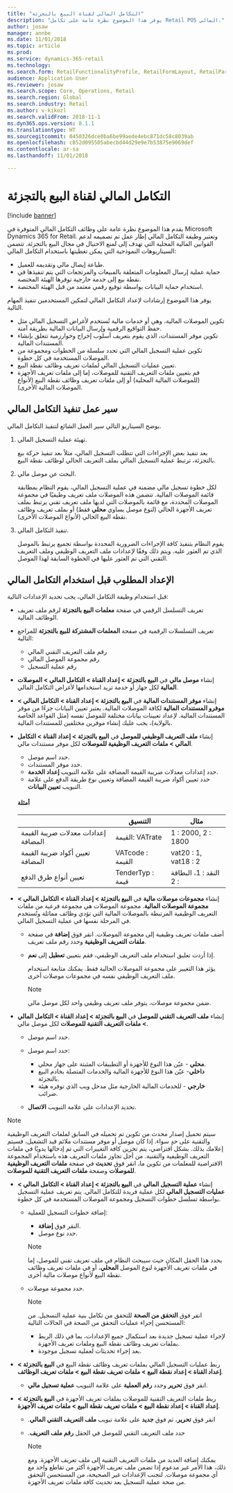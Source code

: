 ```yaml
---
title: "التكامل المالي لقناة البيع بالتجزئة"
description: "يوفر هذا الموضوع نظرة عامة على تكامل Retail POS المالي."
author: josaw
manager: annbe
ms.date: 11/01/2018
ms.topic: article
ms.prod: 
ms.service: dynamics-365-retail
ms.technology: 
ms.search.form: RetailFunctionalityProfile, RetailFormLayout, RetailParameters
audience: Application User
ms.reviewer: josaw
ms.search.scope: Core, Operations, Retail
ms.search.region: Global
ms.search.industry: Retail
ms.author: v-kikozl
ms.search.validFrom: 2018-11-1
ms.dyn365.ops.version: 8.1.1
ms.translationtype: HT
ms.sourcegitcommit: 0450326dce0ba6be99aede4ebc871dc58c8039ab
ms.openlocfilehash: c852d095505abecbd44d29e9e7b53875e9069def
ms.contentlocale: ar-sa
ms.lasthandoff: 11/01/2018

---
```

# <a name="fiscal-integration-for-retail-channel"></a>التكامل المالي لقناة البيع بالتجزئة

[!include [banner](../includes/banner.md)]

يقدم هذا الموضوع نظرة عامة على وظائف التكامل المالي المتوفرة في Microsoft Dynamics 365 for Retail. وتعتبر وظيفة التكامل المالي إطار عمل تم تصميمه لدعم القوانين المالية المحلية التي تهدف إلى لمنع الاحتيال في مجال البيع بالتجزئة. تتضمن السيناريوهات النموذجية التي يمكن تغطيتها باستخدام التكامل المالي:

- طباعة إيصال مالي وتقديمه للعميل.
- حماية عملية إرسال المعلومات المتعلقة بالمبيعات والمرتجعات التي يتم تنفيذها في نقطة بيع إلى خدمة خارجية توفرها الهيئة المختصة.
- استخدام حماية البيانات بواسطة توقيع رقمي معتمد من قبل الهيئة المختصة.

يوفر هذا الموضوع إرشادات لإعداد التكامل المالي لتمكين المستخدمين تنفيذ المهام التالية. 

- تكوين الموصلات المالية‬، وهي أو خدمات مالية تُستخدم لأغراض التسجيل المالي مثل حفظ التواقيع الرقمية وإرسال البيانات المالية بطريقة آمنة.
- تكوين موفر المستندات، الذي يقوم بتعريف أسلوب إخراج وخوارزمية تتعلق بإنشاء المستندات المالية.
- تكوين عملية التسجيل المالي التي تحدد سلسلة من الخطوات ومجموعة من الموصلات المستخدمة في كل خطوة.
- تعيين عمليات التسجيل المالي لملفات تعريف وظائف نقطة البيع.
- قم بتعيين ملفات التعريف التقنية للموصلات‬، إما إلى ملفات تعريف الأجهزة (للموصلات المالية المحلية) أو إلى ملفات تعريف وظائف نقطة البيع (لأنواع الموصلات المالية الأخرى).

## <a name="fiscal-integration-execution-flow"></a>سير عمل تنفيذ التكامل المالي
يوضح السيناريو التالي سير العمل الشائع لتنفيذ التكامل المالي.

1. تهيئة عملية التسجيل المالي.
  
   بعد تنفيذ بعض الإجراءات التي تتطلب التسجيل المالي، مثلاً بعد تنفيذ حركة بيع بالتجزئة، ترتبط عملية التسجيل المالي بملف التعريف الحالي لوظائف نقطة البيع‬.

1. البحث عن موصل مالي.
   
   لكل خطوة تسجيل مالي مضمنة في عملية التسجيل المالي، يقوم النظام بمطابقة قائمة الموصلات المالية. تتضمن هذه الموصلات ملف تعريف وظيفيًا في مجموعة الموصلات المحددة، مع قائمة بالموصلات التي لديها ملف تعريف تقني يرتبط بملف تعريف الأجهزة الحالي (لنوع موصل يساوي **محلي** فقط) أو بملف تعريف وظائف نقطة البيع‬ الحالي (لأنواع الموصلات الأخرى).
   
1. تنفيذ التكامل المالي.

   يقوم النظام بتنفيذ كافة الإجراءات الضرورية المحددة بواسطة تجميع يرتبط بالموصل الذي تم العثور عليه. ويتم ذلك وفقًا لإعدادات ملف التعريف الوظيفي وملف التعريف التقني التي تم العثور عليها في الخطوة السابقة لهذا الموصل.

## <a name="setup-needed-before-using-fiscal-integration"></a>الإعداد المطلوب قبل استخدام التكامل المالي
قبل استخدام وظيفة التكامل المالي، يجب تحديد الإعدادات التالية:

- تعريف التسلسل الرقمي في صفحة **معلمات البيع بالتجزئة‬** لرقم ملف تعريف الوظائف المالية.
  
- تعريف التسلسلات الرقمية في صفحة **المعلمات المشتركة للبيع بالتجزئة‬** للمراجع التالية:
  
  - رقم ملف التعريف التقني المالي
  - رقم مجموعة الموصل المالي
  - رقم عملية التسجيل

- إنشاء **موصل مالي** في **البيع بالتجزئة > إعداد القناة > التكامل المالي > الموصلات المالية** لكل جهاز أو خدمة تريد استخدامها لأغراض التكامل المالي.

-  إنشاء **موفر المستندات المالية** في **البيع بالتجزئة > إعداد القناة > التكامل المالي > موفرو المستندات المالية‬** لكافة الموصلات المالية. يعتبر تعيين البيانات جزءًا من موفر المستندات المالية. لإعداد تعيينات بيانات مختلفة للموصل نفسه (مثل القواعد الخاصة بالولاية)، يجب عليك إنشاء موفرين مختلفين للمستندات المالية.

- إنشاء **ملف التعريف الوظيفي للموصل‬** في **البيع بالتجزئة > إعداد القناة > التكامل المالي > ملفات التعريف الوظيفية للموصلات‬** لكل موفر مستندات مالي.
  - حدد اسم موصل.
  - حدد موفر المستندات.
  - حدد إعدادات معدلات ضريبة القيمة المضافة على علامة التبويب **إعداد الخدمة**.
  - حدد تعيين أكواد ضريبة القيمة المضافة وتعيين نوع طريقة الدفع على علامة التبويب **تعيين البيانات**.

  #### <a name="examples"></a>أمثلة 

  |  | التنسيق | مثال | 
  |--------|--------|--------|
  | إعدادات معدلات ضريبة القيمة المضافة | القيمة: VATrate | 1 : 2000, 2 : 1800 |
  | تعيين أكواد ضريبة القيمة المضافة | VATcode : القيمة | vat20 : 1, vat18 : 2 |
  | تعيين أنواع طرق الدفع | TenderTyp : قيمة | النقد : 1، البطاقة : 2 |

- إنشاء **مجموعات موصلات مالية** في **البيع بالتجزئة > إعداد القناة > التكامل المالي > مجموعة الموصلات المالية**. مجموعة الموصلات هي مجموعة فرعية من ملفات التعريف الوظيفية المرتبطة بالموصلات المالية التي تؤدي وظائف مماثلة وتُستخدم في المرحلة نفسها في عملية التسجيل المالي.

   - أضف ملفات تعريف وظيفية إلى مجموعة الموصلات. انقر فوق **إضافة** في صفحة **ملفات التعريف الوظيفية** وحدد رقم ملف تعريف.
   - إذا أردت تعليق استخدام ملف التعريف الوظيفي، فقم بتعيين **تعطيل** إلى **نعم**. 
   
     يؤثر هذا التغيير على مجموعة الموصلات الحالية فقط. يمكنك متابعة استخدام ملف التعريف الوظيفي نفسه في مجموعات موصلات أخرى.

     >[!NOTE]
     > ضمن مجموعة موصلات، يتوفر ملف تعريف وظيفي واحد لكل موصل مالي.

- إنشاء **ملف التعريف التقني للموصل‬** في **البيع بالتجزئة > إعداد القناة > التكامل المالي > ملفات التعريف التقنية للموصلات‬** لكل موصل مالي.
  - حدد اسم موصل.
  - حدد اسم موصل: 
      - **محلي** - عيّن هذا النوع للأجهزة أو التطبيقات المثبتة على جهاز محلي.
      - **داخلي**- عيّن هذا النوع للأجهزة المالية والخدمات المتصلة بخادم البيع بالتجزئة.
      - **خارجي** - للخدمات المالية الخارجية مثل مدخل ويب الذي توفره هيئة ضرائب.
    
  - تحديد الإعدادات على علامة التبويب **الاتصال**.

      
 >[!NOTE]
 > سيتم تحميل إصدار محدث من تكوين تم تحميله في السابق لملفات التعريف الوظيفية والتقنية على حدٍ سواء. إذا كان موصل أو موفر مستندات ملائم قيد التشغيل، فسيتم إعلامك بذلك. بشكل افتراضي، يتم تخزين كافة التغييرات التي تم إدخالها يدويًا في ملفات التعريف الوظيفية والتقنية. من أجل تجاوز ملفات التعريف هذه باستخدام المجموعة الافتراضية للمعلمات من تكوين ما، انقر فوق **تحديث** في صفحة **ملفات التعريف الوظيفية للموصلات‬** وصفحة **ملفات التعريف التقنية للموصلات‬**.
 
- إنشاء **عملية التسجيل المالي** في **البيع بالتجزئة > إعداد القناة > التكامل المالي > عمليات التسجيل المالي** لكل عملية فريدة للتكامل المالي. يتم تعريف عملية التسجيل بواسطة تسلسل خطوات التسجيل ومجموعة الموصلات المستخدمة في كل خطوة. 
  
  - إضافة خطوات التسجيل للعملية:
      - النقر فوق **إضافة**.
      - حدد نوع موصل.
      
      >[!NOTE]
      > يحدد هذا الحقل المكان حيث سيبحث النظام في ملف تعريف تقني للموصل، إما في ملفات تعريف الأجهزة لنوع الموصل **المحلي**، أو في ملفات تعريف وظائف نقطة البيع لأنواع موصلات مالية أخرى.
      
   - حدد مجموعة موصلات.
   
     >[!NOTE]
     > انقر فوق **التحقق من الصحة** للتحقق من تكامل بنية عملية التسجيل. من المستحسن إجراء عمليات التحقق من الصحة في الحالات التالية:
       >- لإجراء عملية تسجيل جديدة بعد استكمال جميع الإعدادات، بما في ذلك الربط بملفات تعريف وظائف نقطة البيع وملفات تعريف الأجهزة.
       >- بعد إجراء تحديثات لعملية تسجيل موجودة.

-  ربط عمليات التسجيل المالي بملفات تعريف وظائف نقطة البيع في **البيع بالتجزئة > إعداد القناة > إعداد نقطة البيع > ملفات تعريف نقطة البيع > ملفات تعريف الوظائف**.
   - انقر فوق **تحرير** وحدد **رقم العملية‬** على علامة التبويب **عملية تسجيل مالي**.
- ربط ملفات التعريف التقنية للموصلات‬ بملفات تعريف الأجهزة في **البيع بالتجزئة > إعداد القناة > إعداد نقطة البيع > ملفات تعريف نقطة البيع > ملفات تعريف الأجهزة**.
   - انقر فوق **تحرير**، ثم فوق **جديد** على علامة تبويب **‏‫ملف التعريف التقني المالي**.
   - حدد ‏‫ملف التعريف التقني للموصل في الحقل **رقم ملف التعريف**.
   
     >[!NOTE]
     > يمكنك إضافة العديد من ملفات التعريف التقنية إلى ملف تعريف الأجهزة. ومع ذلك، هذا الأمر غير مدعوم إذا تضمن ملف تعريف الأجهزة‬ أكثر من تقاطع واحد مع أي مجموعة موصلات. لتجنب الإعدادات غير الصحيحة، من المستحسن التحقق من صحة عملية التسجيل بعد تحديث كافة ملفات تعريف الأجهزة‬.

